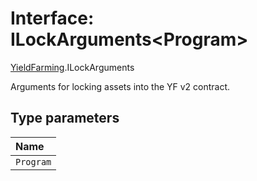 # Interface: ILockArguments\<Program\>

[YieldFarming](../modules/YieldFarming.md).ILockArguments

Arguments for locking assets into the YF v2 contract.

## Type parameters

| Name |
| :------ |
| `Program` |
